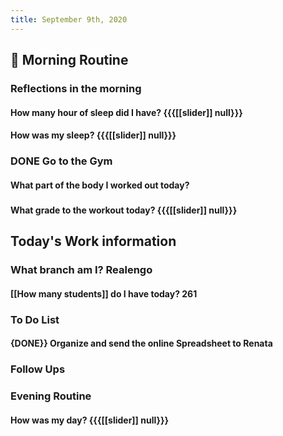 ```yaml
---
title: September 9th, 2020
---
```


## 🌄 **Morning Routine**
### __Reflections in the morning__
#### How many hour of sleep did I have? {{{[[slider]] null}}}

#### How was my sleep? {{{[[slider]] null}}}

### DONE Go to the Gym
#### What part of the body I worked out today?
##### 

#### What grade to the workout today? {{{[[slider]] null}}}

## **Today's Work information**
### What branch am I? Realengo
#### [[How many students]] do I have today? 261

### **To Do List**
#### {DONE}} Organize and send the online Spreadsheet to Renata

### **Follow Ups** 
#### 

### **Evening Routine**
#### How was my day? {{{[[slider]] null}}}

